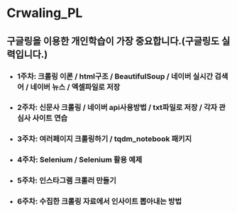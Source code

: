 # Crwaling_PL
## 구글링을 이용한 개인학습이 가장 중요합니다.(구글링도 실력입니다.)  


- ### 1주차: 크롤링 이론 / html구조 / BeautifulSoup / 네이버 실시간 검색어 / 네이버 뉴스 / 엑셀파일로 저장  
- ### 2주차: 신문사 크롤링 / 네이버 api사용방법 / txt파일로 저장 / 각자 관심사 사이트 연습
- ### 3주차: 여러페이지 크롤링하기  / tqdm_notebook 패키지
- ### 4주차: Selenium / Selenium 활용 예제
- ### 5주차: 인스타그램 크롤러 만들기
- ### 6주차: 수집한 크롤링 자료에서 인사이트 뽑아내는 방법
